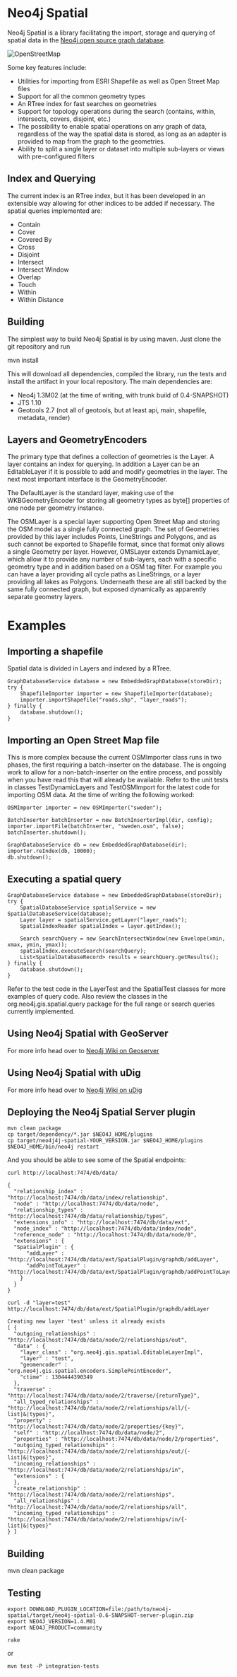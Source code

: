 Neo4j Spatial
=============
 
Neo4j Spatial is a library facilitating the import, storage and querying of spatial data in the [Neo4j open source graph database](http://neo4j.org/).

![OpenStreetMap](https://github.com/neo4j/neo4j-spatial/raw/master/src/site/pics/one-street.png)


Some key features include:

* Utilities for importing from ESRI Shapefile as well as Open Street Map files
* Support for all the common geometry types
* An RTree index for fast searches on geometries
* Support for topology operations during the search (contains, within, intersects, covers, disjoint, etc.) 
* The possibility to enable spatial operations on any graph of data, regardless of the way the spatial data is stored, as long as an adapter is provided to map from the graph to the geometries.
* Ability to split a single layer or dataset into multiple sub-layers or views with pre-configured filters

Index and Querying
------------------

The current index is an RTree index, but it has been developed in an extensible way allowing for other indices to be added if necessary.
The spatial queries implemented are:

* Contain
* Cover
* Covered By
* Cross
* Disjoint
* Intersect
* Intersect Window
* Overlap
* Touch
* Within
* Within Distance
 
Building
--------

The simplest way to build Neo4j Spatial is by using maven. Just clone the git repository and run 
  
  mvn install
  
This will download all dependencies, compiled the library, run the tests and install the artifact in your local repository.
The main dependencies are:

* Neo4j 1.3M02 (at the time of writing, with trunk build of 0.4-SNAPSHOT)
* JTS 1.10
* Geotools 2.7 (not all of geotools, but at least api, main, shapefile, metadata, render)

Layers and GeometryEncoders
---------------------------

The primary type that defines a collection of geometries is the Layer. A layer contains an index for querying. In addition a Layer can be an EditableLayer if it is possible to add and modify geometries in the layer. The next most important interface is the GeometryEncoder.

The DefaultLayer is the standard layer, making use of the WKBGeometryEncoder for storing all geometry types as byte[] properties of one node per geometry instance.

The OSMLayer is a special layer supporting Open Street Map and storing the OSM model as a single fully connected graph. The set of Geometries provided by this layer includes Points, LineStrings and Polygons, and as such cannot be exported to Shapefile format, since that format only allows a single Geometry per layer. However, OMSLayer extends DynamicLayer, which allow it to provide any number of sub-layers, each with a specific geometry type and in addition based on a OSM tag filter. For example you can have a layer providing all cycle paths as LineStrings, or a layer providing all lakes as Polygons. Underneath these are all still backed by the same fully connected graph, but exposed dynamically as apparently separate geometry layers.

Examples
========

Importing a shapefile
---------------------

Spatial data is divided in Layers and indexed by a RTree.

    GraphDatabaseService database = new EmbeddedGraphDatabase(storeDir);
	try {
		ShapefileImporter importer = new ShapefileImporter(database);
	    importer.importShapefile("roads.shp", "layer_roads");
	} finally {
		database.shutdown();
	}

Importing an Open Street Map file
---------------------------------

This is more complex because the current OSMImporter class runs in two phases, the first requiring a batch-inserter on the database. The is ongoing work to allow for a non-batch-inserter on the entire process, and possibly when you have read this that will already be available. Refer to the unit tests in classes TestDynamicLayers and TestOSMImport for the latest code for importing OSM data. At the time of writing the following worked:

	OSMImporter importer = new OSMImporter("sweden");

	BatchInserter batchInserter = new BatchInserterImpl(dir, config);
	importer.importFile(batchInserter, "sweden.osm", false);
	batchInserter.shutdown();

    GraphDatabaseService db = new EmbeddedGraphDatabase(dir);
	importer.reIndex(db, 10000);
	db.shutdown();


Executing a spatial query
-------------------------

	GraphDatabaseService database = new EmbeddedGraphDatabase(storeDir);
	try {
    	SpatialDatabaseService spatialService = new SpatialDatabaseService(database);
        Layer layer = spatialService.getLayer("layer_roads");
        SpatialIndexReader spatialIndex = layer.getIndex();
        	
        Search searchQuery = new SearchIntersectWindow(new Envelope(xmin, xmax, ymin, ymax));
        spatialIndex.executeSearch(searchQuery);
   	    List<SpatialDatabaseRecord> results = searchQuery.getResults();
	} finally {
		database.shutdown();
	}

Refer to the test code in the LayerTest and the SpatialTest classes for more examples of query code. Also review the classes in the org.neo4j.gis.spatial.query package for the full range or search queries currently implemented.

Using Neo4j Spatial with GeoServer
----------------------------------
For more info head over to [Neo4j Wiki on Geoserver](http://wiki.neo4j.org/content/Neo4j_Spatial_in_GeoServer)


Using Neo4j Spatial with uDig
----------------------------------
For more info head over to [Neo4j Wiki on uDig](http://wiki.neo4j.org/content/Neo4j_Spatial_in_uDig)

Deploying the Neo4j Spatial Server plugin
-----------------------------------------

    mvn clean package
    cp target/dependency/*.jar $NEO4J_HOME/plugins
    cp target/neo4j4j-spatial-YOUR_VERSION.jar $NEO4J_HOME/plugins
    $NEO4J_HOME/bin/neo4j restart
  
And you should be able to see some of the Spatial endpoints:

    curl http://localhost:7474/db/data/
  
    {
      "relationship_index" : "http://localhost:7474/db/data/index/relationship",
      "node" : "http://localhost:7474/db/data/node",
      "relationship_types" : "http://localhost:7474/db/data/relationship/types",
      "extensions_info" : "http://localhost:7474/db/data/ext",
      "node_index" : "http://localhost:7474/db/data/index/node",
      "reference_node" : "http://localhost:7474/db/data/node/0",
      "extensions" : {
      "SpatialPlugin" : {
          "addLayer" : "http://localhost:7474/db/data/ext/SpatialPlugin/graphdb/addLayer",
          "addPointToLayer" : "http://localhost:7474/db/data/ext/SpatialPlugin/graphdb/addPointToLayer"
        }
      }
    }
  
    curl -d "layer=test" http://localhost:7474/db/data/ext/SpatialPlugin/graphdb/addLayer
  
    Creating new layer 'test' unless it already exists
    [ {
      "outgoing_relationships" : "http://localhost:7474/db/data/node/2/relationships/out",
      "data" : {
        "layer_class" : "org.neo4j.gis.spatial.EditableLayerImpl",
        "layer" : "test",
        "geomencoder" : "org.neo4j.gis.spatial.encoders.SimplePointEncoder",
        "ctime" : 1304444390349
      },
      "traverse" : "http://localhost:7474/db/data/node/2/traverse/{returnType}",
      "all_typed_relationships" : "http://localhost:7474/db/data/node/2/relationships/all/{-list|&|types}",
      "property" : "http://localhost:7474/db/data/node/2/properties/{key}",
      "self" : "http://localhost:7474/db/data/node/2",
      "properties" : "http://localhost:7474/db/data/node/2/properties",
      "outgoing_typed_relationships" : "http://localhost:7474/db/data/node/2/relationships/out/{-list|&|types}",
      "incoming_relationships" : "http://localhost:7474/db/data/node/2/relationships/in",
      "extensions" : {
      },
      "create_relationship" : "http://localhost:7474/db/data/node/2/relationships",
      "all_relationships" : "http://localhost:7474/db/data/node/2/relationships/all",
      "incoming_typed_relationships" : "http://localhost:7474/db/data/node/2/relationships/in/{-list|&|types}"
    } ]
    
Building
--------
  
  mvn clean package

Testing
-------

    export DOWNLOAD_PLUGIN_LOCATION=file:/path/to/neo4j-spatial/target/neo4j-spatial-0.6-SNAPSHOT-server-plugin.zip
    export NEO4J_VERSION=1.4.M01
    export NEO4J_PRODUCT=community
    
    rake

or

    mvn test -P integration-tests